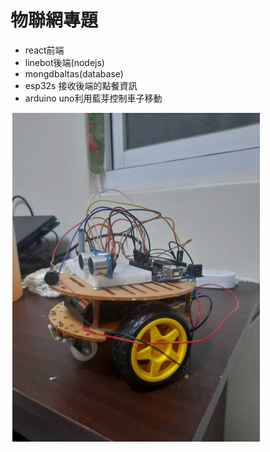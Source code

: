 # 物聯網專題
  + react前端
  + linebot後端(nodejs)
  + mongdbaltas(database)
  + esp32s 接收後端的點餐資訊
  + arduino uno利用藍芽控制車子移動

    
![image](https://github.com/amstudnet/esp32s/blob/main/image/11.png)
